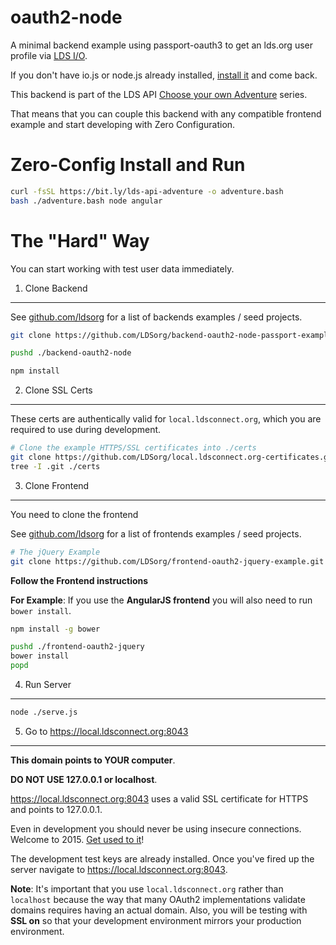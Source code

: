 # oauth2-node

A minimal backend example using passport-oauth3 to get an lds.org user profile via [LDS I/O](https://lds.io).

If you don't have io.js or node.js already installed,
[install it](https://github.com/coolaj86/iojs-install-script) and come back.

This backend is part of the LDS API
[Choose your own Adventure](https://github.com/LDSorg/choose-your-own-adventure) series.

That means that you can couple this backend with any compatible frontend example and start
developing with Zero Configuration.

Zero-Config Install and Run
================

```bash
curl -fsSL https://bit.ly/lds-api-adventure -o adventure.bash
bash ./adventure.bash node angular
```

The "Hard" Way
==============

You can start working with test user data immediately.

1. Clone Backend
----------------

See [github.com/ldsorg](https://github.com/ldsorg?query=backend-) for a list of backends examples / seed projects.

```bash
git clone https://github.com/LDSorg/backend-oauth2-node-passport-example.git ./backend-oauth2-node

pushd ./backend-oauth2-node

npm install
```

2. Clone SSL Certs
------------------

These certs are authentically valid for `local.ldsconnect.org`, which you are required to use during development.

```bash
# Clone the example HTTPS/SSL certificates into ./certs
git clone https://github.com/LDSorg/local.ldsconnect.org-certificates.git ./certs
tree -I .git ./certs
```

3. Clone Frontend
-----------------

You need to clone the frontend 

See [github.com/ldsorg](https://github.com/ldsorg?query=frontend-) for a list of frontends examples / seed projects.

```bash
# The jQuery Example
git clone https://github.com/LDSorg/frontend-oauth2-jquery-example.git ./frontend-oauth2-jquery
```

**Follow the Frontend instructions**

**For Example**: If you use the **AngularJS frontend** you will also need to run `bower install`.

```bash
npm install -g bower

pushd ./frontend-oauth2-jquery
bower install
popd
```

4. Run Server
-------------

```bash
node ./serve.js
```

5. Go to <https://local.ldsconnect.org:8043>
----------

**This domain points to YOUR computer**.

**DO NOT USE 127.0.0.1 or localhost**.

<https://local.ldsconnect.org:8043> uses a valid SSL certificate for
HTTPS and points to 127.0.0.1.

Even in development you should never be using insecure connections.
Welcome to 2015. [Get used to it](https://letsencrypt.org)!

The development test keys are already installed. Once you've fired up the server navigate to <https://local.ldsconnect.org:8043>.

**Note**:
It's important that you use `local.ldsconnect.org` rather than `localhost`
because the way that many OAuth2 implementations validate domains requires
having an actual domain. Also, you will be testing with **SSL on** so that
your development environment mirrors your production environment.
